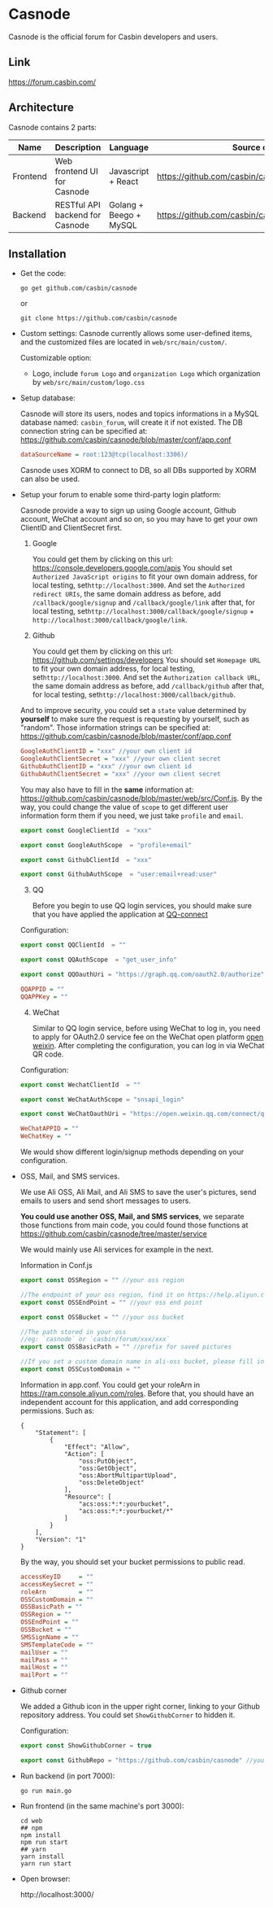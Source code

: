 Casnode
====

Casnode is the official forum for Casbin developers and users. 

## Link

https://forum.casbin.com/

## Architecture

Casnode contains 2 parts:

Name | Description | Language | Source code
----|------|----|----
Frontend | Web frontend UI for Casnode | Javascript + React | https://github.com/casbin/casnode/tree/master/web 
Backend | RESTful API backend for Casnode | Golang + Beego + MySQL | https://github.com/casbin/casnode 

## Installation

- Get the code:

    ```shell
    go get github.com/casbin/casnode
    ```
    or
    ```shell
    git clone https://github.com/casbin/casnode
    ```

- Custom settings:
    Casnode currently allows some user-defined items, and the customized files are located in `web/src/main/custom/`.

    Customizable option:

    * Logo, include `forum Logo` and `organization Logo` which organization by `web/src/main/custom/logo.css`



- Setup database:

    Casnode will store its users, nodes and topics informations in a MySQL database named: `casbin_forum`, will create it if not existed. The DB connection string can be specified at: https://github.com/casbin/casnode/blob/master/conf/app.conf

    ```ini
    dataSourceName = root:123@tcp(localhost:3306)/
    ```

    Casnode uses XORM to connect to DB, so all DBs supported by XORM can also be used.

- Setup your forum to enable some third-party login platform:

    Casnode provide a way to sign up using Google account, Github account, WeChat account and so on,  so you may have to get your own  ClientID and ClientSecret first.

    1. Google

        You could get them by clicking on this url: https://console.developers.google.com/apis
        You should set `Authorized JavaScript origins` to fit your own domain address, for local testing, set`http://localhost:3000`. And set the `Authorized redirect URIs`, the same domain address as before, add `/callback/google/signup` and `/callback/google/link` after that, for local testing, set`http://localhost:3000/callback/google/signup` + `http://localhost:3000/callback/google/link`.

    2. Github

        You could get them by clicking on this url: https://github.com/settings/developers
        You should set `Homepage URL` to fit your own domain address, for local testing, set`http://localhost:3000`. And set the `Authorization callback URL`, the same domain address as before, add `/callback/github` after that, for local testing, set`http://localhost:3000/callback/github`.

    And to improve security, you could set a `state` value determined by **yourself** to make sure the request is requesting by yourself, such as "random".
    Those information strings can be specified at: https://github.com/casbin/casnode/blob/master/conf/app.conf

    ```ini
    GoogleAuthClientID = "xxx" //your own client id
    GoogleAuthClientSecret = "xxx" //your own client secret
    GithubAuthClientID = "xxx" //your own client id
    GithubAuthClientSecret = "xxx" //your own client secret
    ```

    You may also have to fill in the **same** information at: https://github.com/casbin/casnode/blob/master/web/src/Conf.js. By the way, you could change the value of `scope` to get different user information form them if you need, we just take `profile` and `email`.

    ```javascript
    export const GoogleClientId  = "xxx"

    export const GoogleAuthScope  = "profile+email"

    export const GithubClientId  = "xxx"

    export const GithubAuthScope  = "user:email+read:user"
    ```

  3. QQ
  
        Before you begin to use QQ login services, you should make sure that you have applied the application at [QQ-connect](https://connect.qq.com/manage.html#/)

    Configuration:

    ```javascript
    export const QQClientId  = ""
  
    export const QQAuthScope  = "get_user_info"
  
    export const QQOauthUri = "https://graph.qq.com/oauth2.0/authorize"
    ```

    ```ini
    QQAPPID = ""
    QQAPPKey = ""
    ```

    4. WeChat

        Similar to QQ login service, before using WeChat to log in, you need to apply for OAuth2.0 service fee on the WeChat open platform [open weixin](https://open.weixin.qq.com/cgi-bin/frame?t=home/web_tmpl). After completing the configuration, you can log in via WeChat QR code.

    Configuration:

    ```javascript
    export const WechatClientId  = ""

    export const WeChatAuthScope = "snsapi_login"

    export const WeChatOauthUri = "https://open.weixin.qq.com/connect/qrconnect"
    ```

    ```ini
    WeChatAPPID = ""
    WeChatKey = ""
    ```

    We would show different login/signup methods depending on your configuration.

- OSS, Mail, and SMS services.

   We use Ali OSS, Ali Mail, and Ali SMS to save the user's pictures, send emails to users and send short messages to users.

   **You could use another OSS, Mail, and SMS services**, we separate those functions from main code, you could found those functions at https://github.com/casbin/casnode/tree/master/service

   We would mainly use Ali services for example in the next.

   Information in Conf.js

   ```javascript
  export const OSSRegion = "" //your oss region

  //The endpoint of your oss region, find it on https://help.aliyun.com/document_detail/31837.html
  export const OSSEndPoint = "" //your oss end point

  export const OSSBucket = "" //your oss bucket

  //The path stored in your oss
  //eg: `casnode` or `casbin/forum/xxx/xxx`
  export const OSSBasicPath = "" //prefix for saved pictures 
  
  //If you set a custom domain name in ali-oss bucket, please fill in.
  export const OSSCustomDomain = ""
  ```

  Information in app.conf.
  You could get your roleArn in https://ram.console.aliyun.com/roles.
  Before that, you should have an independent account for this application, and add corresponding permissions.
  Such as:
  ```
  {
      "Statement": [
          {
              "Effect": "Allow",
              "Action": [
                  "oss:PutObject",
                  "oss:GetObject",
                  "oss:AbortMultipartUpload",
                  "oss:DeleteObject"
              ],
              "Resource": [
                  "acs:oss:*:*:yourbucket",
                  "acs:oss:*:*:yourbucket/*"
              ]
          }
      ],
      "Version": "1"
  }
  ```  
  By the way, you should set your bucket permissions to public read.

  ```ini
  accessKeyID     = ""
  accessKeySecret = ""
  roleArn         = ""
  OSSCustomDomain = ""
  OSSBasicPath = ""
  OSSRegion = ""
  OSSEndPoint = ""
  OSSBucket = ""
  SMSSignName = ""
  SMSTemplateCode = ""
  mailUser = ""
  mailPass = ""
  mailHost = ""
  mailPort = ""
  ```

- Github corner

    We added a Github icon in the upper right corner, linking to your Github repository address.
    You could set `ShowGithubCorner` to hidden it.

    Configuration:

    ```javascript
  export const ShowGithubCorner = true

  export const GithubRepo = "https://github.com/casbin/casnode" //your github repository
  ```

- Run backend (in port 7000):

    ```shell
    go run main.go
    ```

- Run frontend (in the same machine's port 3000):

    ```shell
    cd web
    ## npm
    npm install
    npm run start
    ## yarn
    yarn install
    yarn run start
    ```

- Open browser:

    http://localhost:3000/
